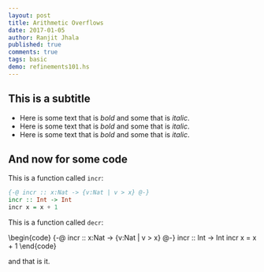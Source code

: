 ```yaml
---
layout: post
title: Arithmetic Overflows
date: 2017-01-05
author: Ranjit Jhala
published: true
comments: true
tags: basic
demo: refinements101.hs
---
```



## This is a subtitle

* Here is some text that is *bold* and some that is _italic_.
* Here is some text that is *bold* and some that is _italic_.
* Here is some text that is *bold* and some that is _italic_.

## And now for some code

This is a function called `incr`:

```haskell
{-@ incr :: x:Nat -> {v:Nat | v > x} @-}
incr :: Int -> Int
incr x = x + 1
```

This is a function called `decr`:

\begin{code}
{-@ incr :: x:Nat -> {v:Nat | v > x} @-}
incr :: Int -> Int
incr x = x + 1
\end{code}

and that is it.
